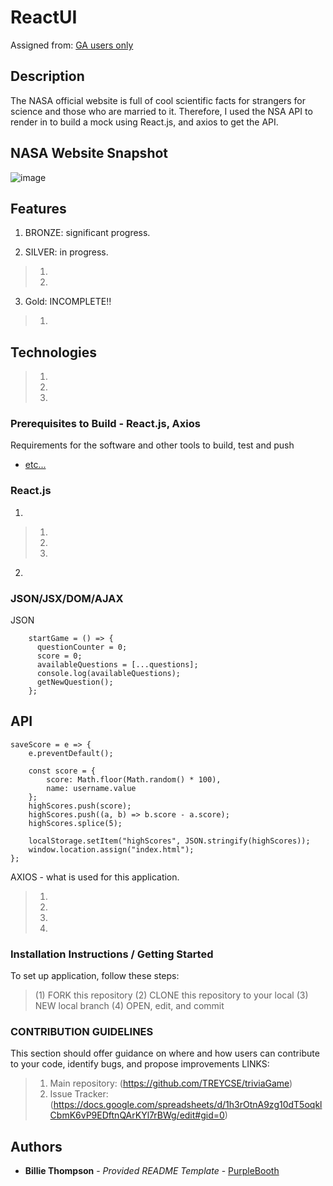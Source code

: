 # ReactUI

Assigned from:
[GA users only](https://git.generalassemb.ly/dc-wdi-react-redux/api-ui-pattern)

## Description
The NASA official website is full of cool scientific facts for strangers for science and those who are married to it.
Therefore, I used the NSA API to render in to build a mock using React.js, and axios to get the API.


## NASA Website Snapshot
  ![image](https://i.imgur.com/6rDHZth.jpg)

## Features
1. BRONZE:  significant progress.
> 

2. SILVER: in progress.
>1. 
>2. 

3. Gold: INCOMPLETE‼
> 1. 



## Technologies
>1. 
>2. 
>3. 

### Prerequisites to Build - React.js, Axios

Requirements for the software and other tools to build, test and push 
- [etc...](https://www.w3schools.com/js/js_htmldom.asp)

### React.js 

1. 
> 1. 
> 2. 
> 2. 

2. 

### JSON/JSX/DOM/AJAX
JSON

        startGame = () => {
          questionCounter = 0;
          score = 0;
          availableQuestions = [...questions];
          console.log(availableQuestions);
          getNewQuestion();
        };



## API


    saveScore = e => {
        e.preventDefault();

        const score = {
            score: Math.floor(Math.random() * 100),
            name: username.value
        };
        highScores.push(score);
        highScores.push((a, b) => b.score - a.score);
        highScores.splice(5);

        localStorage.setItem("highScores", JSON.stringify(highScores));
        window.location.assign("index.html");
    };


AXIOS - what is used for this application.
> 1. 
> 2. 
> 3. 
> 4. 


### Installation Instructions / Getting Started
To set up application, follow these steps:
>(1) FORK this repository
>(2) CLONE this repository to your local
>(3) NEW local branch
>(4) OPEN, edit, and commit

### CONTRIBUTION GUIDELINES
This section should offer guidance on where and how users can contribute to your code, identify bugs, and propose improvements
LINKS:
> 1. Main repository: (https://github.com/TREYCSE/triviaGame)
> 2. Issue Tracker: (https://docs.google.com/spreadsheets/d/1h3rOtnA9zg10dT5oqklCbmK6vP9EDftnQArKYl7rBWg/edit#gid=0)

## Authors
  - **Billie Thompson** - *Provided README Template* -
    [PurpleBooth](https://github.com/PurpleBooth)
